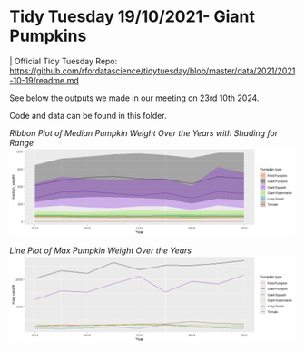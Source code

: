 # Tidy Tuesday 19/10/2021- Giant Pumpkins
| Official Tidy Tuesday Repo: https://github.com/rfordatascience/tidytuesday/blob/master/data/2021/2021-10-19/readme.md

See below the outputs we made in our meeting on 23rd 10th 2024. 

Code and data can be found in this folder.

_Ribbon Plot of Median Pumpkin Weight Over the Years with Shading for Range_
![Ribbon Plot](RibbonPlot.jpeg)

_Line Plot of Max Pumpkin Weight Over the Years_
![Line Plot](LinePlot.jpeg)